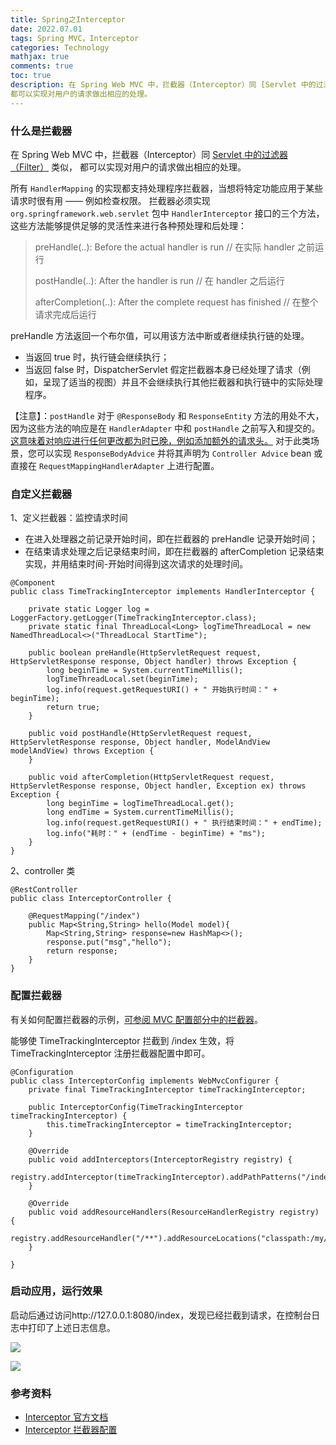 ```yaml
---
title: Spring之Interceptor 
date: 2022.07.01 
tags: Spring MVC，Interceptor
categories: Technology  
mathjax: true 
comments: true
toc: true
description: 在 Spring Web MVC 中，拦截器（Interceptor）同 [Servlet 中的过滤器（Filter）](https://wyiyi.github.io/amber/2021/10/01/filter/) 类似，
都可以实现对用户的请求做出相应的处理。
---
```


### 什么是拦截器
在 Spring Web MVC 中，拦截器（Interceptor）同 [Servlet 中的过滤器（Filter）](https://wyiyi.github.io/amber/2021/10/01/filter/) 类似，
都可以实现对用户的请求做出相应的处理。

所有 `HandlerMapping` 的实现都支持处理程序拦截器，当想将特定功能应用于某些请求时很有用 —— 例如检查权限。
拦截器必须实现 `org.springframework.web.servlet` 包中 `HandlerInterceptor` 接口的三个方法，
这些方法能够提供足够的灵活性来进行各种预处理和后处理：

> preHandle(..): Before the actual handler is run   // 在实际 handler 之前运行
>
> postHandle(..): After the handler is run  // 在 handler 之后运行
>
> afterCompletion(..): After the complete request has finished   // 在整个请求完成后运行

preHandle 方法返回一个布尔值，可以用该方法中断或者继续执行链的处理。
- 当返回 true 时，执行链会继续执行； 
- 当返回 false 时，DispatcherServlet 假定拦截器本身已经处理了请求（例如，呈现了适当的视图）并且不会继续执行其他拦截器和执行链中的实际处理程序。

【注意】：`postHandle` 对于 `@ResponseBody` 和 `ResponseEntity` 方法的用处不大，因为这些方法的响应是在 `HandlerAdapter` 中和 `postHandle` 之前写入和提交的。
[这意味着对响应进行任何更改都为时已晚，例如添加额外的请求头。](https://stackoverflow.com/questions/2030152/cannot-set-header-in-jsp-response-already-committed)
对于此类场景，您可以实现 `ResponseBodyAdvice` 并将其声明为 `Controller Advice` bean 或直接在 `RequestMappingHandlerAdapter` 上进行配置。


### 自定义拦截器

1、定义拦截器：监控请求时间

- 在进入处理器之前记录开始时间，即在拦截器的 preHandle 记录开始时间；
- 在结束请求处理之后记录结束时间，即在拦截器的 afterCompletion 记录结束实现，并用结束时间-开始时间得到这次请求的处理时间。

```
@Component
public class TimeTrackingInterceptor implements HandlerInterceptor {

    private static Logger log = LoggerFactory.getLogger(TimeTrackingInterceptor.class);
    private static final ThreadLocal<Long> logTimeThreadLocal = new NamedThreadLocal<>("ThreadLocal StartTime");

    public boolean preHandle(HttpServletRequest request, HttpServletResponse response, Object handler) throws Exception {
        long beginTime = System.currentTimeMillis();
        logTimeThreadLocal.set(beginTime);
        log.info(request.getRequestURI() + " 开始执行时间：" + beginTime);
        return true;
    }

    public void postHandle(HttpServletRequest request, HttpServletResponse response, Object handler, ModelAndView modelAndView) throws Exception {
    }

    public void afterCompletion(HttpServletRequest request, HttpServletResponse response, Object handler, Exception ex) throws Exception {
        long beginTime = logTimeThreadLocal.get();
        long endTime = System.currentTimeMillis();
        log.info(request.getRequestURI() + " 执行结束时间：" + endTime);
        log.info("耗时：" + (endTime - beginTime) + "ms");
    }
}
```
2、controller 类
```
@RestController
public class InterceptorController {

    @RequestMapping("/index")
    public Map<String,String> hello(Model model){
        Map<String,String> response=new HashMap<>();
        response.put("msg","hello");
        return response;
    }
}
```
### 配置拦截器
有关如何配置拦截器的示例，[可参阅 MVC 配置部分中的拦截器](https://docs.spring.io/spring-framework/docs/current/reference/html/web.html#mvc-config-interceptors)。

能够使 TimeTrackingInterceptor 拦截到 /index 生效，将 TimeTrackingInterceptor 注册拦截器配置中即可。

```
@Configuration
public class InterceptorConfig implements WebMvcConfigurer {
    private final TimeTrackingInterceptor timeTrackingInterceptor;

    public InterceptorConfig(TimeTrackingInterceptor timeTrackingInterceptor) {
        this.timeTrackingInterceptor = timeTrackingInterceptor;
    }

    @Override
    public void addInterceptors(InterceptorRegistry registry) {
        registry.addInterceptor(timeTrackingInterceptor).addPathPatterns("/index");
    }

    @Override
    public void addResourceHandlers(ResourceHandlerRegistry registry) {
        registry.addResourceHandler("/**").addResourceLocations("classpath:/my/");
    }

}
```
### 启动应用，运行效果

启动后通过访问http://127.0.0.1:8080/index，发现已经拦截到请求，在控制台日志中打印了上述日志信息。

![](https://wyiyi.github.io/amber/contents/interceptor/127001.png)

![](https://wyiyi.github.io/amber/contents/interceptor/log.png)

### 参考资料

* [Interceptor 官方文档](https://docs.spring.io/spring-framework/docs/current/reference/html/web.html#mvc-handlermapping-interceptor)
* [Interceptor 拦截器配置](https://docs.spring.io/spring-framework/docs/current/reference/html/web.html#mvc-config-interceptors)
